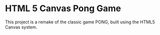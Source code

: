 # HTML 5 Canvas Pong Game

This project is a remake of the classic game PONG, built using the HTML5 Canvas system.
